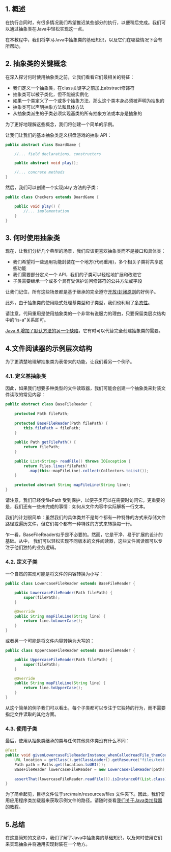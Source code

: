 ## 1. 概述

在执行合同时，有很多情况我们希望推迟某些部分的执行，以便稍后完成。我们可以通过抽象类在Java中轻松实现这一点。

在本教程中，我们将学习Java中抽象类的基础知识，以及它们在哪些情况下会有所帮助。

## 2. 抽象类的关键概念

在深入探讨何时使用抽象类之前，让我们看看它们最相关的特征：

-   我们定义一个抽象类，在class关键字之前加上abstract修饰符
-   抽象类可以被子类化，但不能被实例化
-   如果一个类定义了一个或多个抽象方法，那么这个类本身必须被声明为抽象的
-   抽象类可以声明抽象方法和具体方法
-   从抽象类派生的子类必须实现基类的所有抽象方法或本身是抽象的

为了更好地理解这些概念，我们将创建一个简单的示例。

让我们让我们的基本抽象类定义棋盘游戏的抽象 API：

```java
public abstract class BoardGame {

    //... field declarations, constructors

    public abstract void play();

    //... concrete methods
}
```

然后，我们可以创建一个实现play 方法的子类：

```java
public class Checkers extends BoardGame {

    public void play() {
        //... implementation
    }
}
```

## 3. 何时使用抽象类

现在，让我们分析几个典型的场景，我们应该更喜欢抽象类而不是接口和具体类：

-   我们希望将一些通用功能封装在一个地方(代码重用)，多个相关子类将共享这些功能
-   我们需要部分定义一个 API，我们的子类可以轻松地扩展和改进它
-   子类需要继承一个或多个具有受保护访问修饰符的公共方法或字段

让我们记住，所有这些场景都是基于继承的完全遵守[开放/封闭原则](https://en.wikipedia.org/wiki/Open–closed_principle)的好例子。

此外，由于抽象类的使用隐式处理基类型和子类型，我们也利用了[多态性](https://www.baeldung.com/java-polymorphism)。

请注意，代码重用是使用抽象类的一个非常有说服力的理由，只要保留类层次结构中的“is-a”关系即可。

[Java 8 增加了默认方法的另一个缺陷](https://www.baeldung.com/java-static-default-methods)，它有时可以代替完全创建抽象类的需要。

## 4.文件阅读器的示例层次结构

为了更清楚地理解抽象类为表带来的功能，让我们看另一个例子。

### 4.1. 定义基抽象类

因此，如果我们想要多种类型的文件读取器，我们可能会创建一个抽象类来封装文件读取的常见内容：

```java
public abstract class BaseFileReader {
    
    protected Path filePath;
    
    protected BaseFileReader(Path filePath) {
        this.filePath = filePath;
    }
    
    public Path getFilePath() {
        return filePath;
    }
    
    public List<String> readFile() throws IOException {
        return Files.lines(filePath)
          .map(this::mapFileLine).collect(Collectors.toList());
    }
    
    protected abstract String mapFileLine(String line);
}
```

请注意，我们已经使filePath 受到保护，以便子类可以在需要时访问它。更重要的是，我们还有一些未完成的事情：如何从文件内容中实际解析一行文本。

我们的计划很简单：虽然我们的具体类并不是每个都有一种特殊的方式来存储文件路径或遍历文件，但它们每个都有一种特殊的方式来转换每一行。

乍一看，BaseFileReader似乎是不必要的。然而，它是干净、易于扩展的设计的基础。从中， 我们可以轻松实现不同版本的文件阅读器，这些文件阅读器可以专注于他们独特的业务逻辑。

### 4.2. 定义子类

一个自然的实现可能是将文件的内容转换为小写：

```java
public class LowercaseFileReader extends BaseFileReader {

    public LowercaseFileReader(Path filePath) {
        super(filePath);
    }

    @Override
    public String mapFileLine(String line) {
        return line.toLowerCase();
    }   
}
```

或者另一个可能是将文件内容转换为大写的：

```java
public class UppercaseFileReader extends BaseFileReader {

    public UppercaseFileReader(Path filePath) {
        super(filePath);
    }

    @Override
    public String mapFileLine(String line) {
        return line.toUpperCase();
    }
}
```

从这个简单的例子我们可以看出，每个子类都可以专注于它独特的行为，而不需要指定文件读取的其他方面。

### 4.3. 使用子类

最后，使用从抽象类继承的类与任何其他具体类没有什么不同：

```java
@Test
public void givenLowercaseFileReaderInstance_whenCalledreadFile_thenCorrect() throws Exception {
    URL location = getClass().getClassLoader().getResource("files/test.txt")
    Path path = Paths.get(location.toURI());
    BaseFileReader lowercaseFileReader = new LowercaseFileReader(path);
        
    assertThat(lowercaseFileReader.readFile()).isInstanceOf(List.class);
}
```

为了简单起见，目标文件位于src/main/resources/files 文件夹下。因此，我们使用应用程序类加载器来获取示例文件的路径。请随时查看[我们关于Java类加载器的教程](https://www.baeldung.com/java-classloaders)。

## 5.总结

在这篇简短的文章中，我们了解了Java中抽象类的基础知识，以及何时使用它们来实现抽象并将通用实现封装在一个地方。